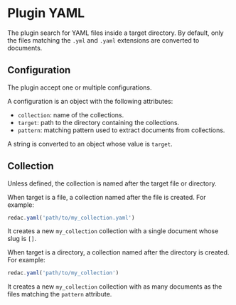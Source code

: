
# Plugin YAML

The plugin search for YAML files inside a target directory. By default, only the files
matching the `.yml` and `.yaml` extensions are converted to documents.

## Configuration

The plugin accept one or multiple configurations.

A configuration is an object with the following attributes:

- `collection`: name of the collections.
- `target`: path to the directory containing the collections.
- `pattern`: matching pattern used to extract documents from collections.

A string is converted to an object whose value is `target`.

## Collection

Unless defined, the collection is named after the target file or directory.

When target is a file, a collection named after the file is created. For example:

```js
redac.yaml('path/to/my_collection.yaml')
```

It creates a new `my_collection` collection with a single document whose slug is `[]`.

When target is a directory, a collection named after the directory is created. For example:

```js
redac.yaml('path/to/my_collection')
```

It creates a new `my_collection` collection with as many documents as the files matching the `pattern` attribute.
